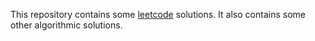 This repository contains some [leetcode](https://leetcode.com/problemset/all/) solutions.
It also contains some other algorithmic solutions.
 